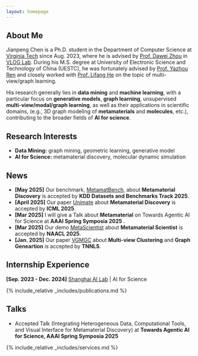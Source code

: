 ```yaml
---
layout: homepage
---
```


## About Me

Jianpeng Chen is a Ph.D. student in the Department of Computer Science at [Virginia Tech](https://cs.vt.edu/) since Aug. 2023, where he is advised by [Prof. Dawei Zhou](https://sites.google.com/view/dawei-zhou/home?authuser=0) in [VLOG Lab](https://sites.google.com/view/dawei-zhou/vlog-lab). During his M.S. degree at University of Electronic Science and Technology of China (UESTC), he was fortunately advised by [Prof. Yazhou Ren](https://yazhou-ren.github.io/) and closely worked with [Prof. Lifang He](https://engineering.lehigh.edu/faculty/lifang-he) on the topic of multi-view/graph learning.

His research generally lies in **data mining** and **machine learning**, with a particular focus on **generative models**, **graph learning**, unsupervised **multi-view/modal/graph learning**, as well as their applications in scientific domains, (e.g., 3D graph modeling of **metamaterials** and **molecules**, etc.), contributing to the broader fields of **AI for science**.

## Research Interests

- **Data Mining:** graph mining, geometric learning, generative model
- **AI for Science:** metamaterial discovery, molecular dynamic simulation

## News

- **[May 2025]** Our benchmark, [MetamatBench](https://arxiv.org/abs/2505.20299), about **Metamaterial Discovery** is accepted by **KDD Datasets and Benchmarks Track 2025**.
- **[April 2025]** Our paper [Unimate]() about **Metamaterial Discovery** is accepted by **ICML 2025**.
- **[Mar 2025]** I will give a Talk about **Metamaterial** on Towards Agentic AI for Science at **AAAI Spring Symposia 2025** .
- **[Mar 2025]** Our demo [MetaScientist](https://arxiv.org/abs/2412.16270) about **Metamaterial Scientist**  is accepted by **NAACL 2025**.
- **[Jan. 2025]** Our paper [VGMGC](https://ieeexplore.ieee.org/document/10833915) about **Multi-view Clustering** and **Graph Geneartion** is accepted by **TNNLS**.

## Internship Experience
**[Sep. 2023 - Dec. 2024]** [Shanghai AI Lab](https://www.shlab.org.cn/) | AI for Science 


{% include_relative _includes/publications.md %}


## Talks
- Accepted Talk (Integrating Heterogeneous Data, Computational Tools, and Visual Interface for Metamaterial Discovery) at **Towards Agentic AI for Science, AAAI Spring Symposia 2025**

{% include_relative _includes/services.md %}

